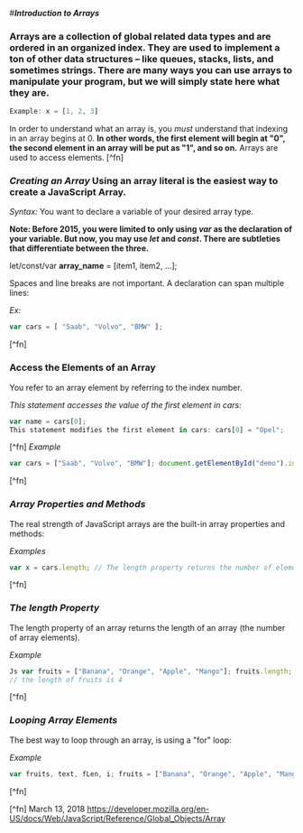 #_**Introduction to Arrays**_

### Arrays are a collection of global related data types and are ordered in an organized index. They are used to implement a ton of other data structures – like queues, stacks, lists, and sometimes strings. There are many ways you can use arrays to manipulate your program, but we will simply state here what they are.

```js
Example: x = [1, 2, 3]
```

In order to understand what an array is, you *must* understand that indexing in an array begins at 0. **In other words, the first element will begin at "0", the second element in an array will be put as "1", and so on.** Arrays are used to access elements. [^fn]

### _*Creating an Array*_ Using an array literal is the easiest way to create a JavaScript Array. 

*Syntax:* 
You want to declare a variable of your desired array type. 

**Note: Before 2015, you were limited to only using *var* as the declaration of your variable. But now, you may use *let* and *const*. There are subtleties that differentiate between the three.**


let/const/var **array_name** = [item1, item2, ...]; 

Spaces and line breaks are not important. A declaration can span multiple lines: 

*Ex:* 

```js 
var cars = [ "Saab", "Volvo", "BMW" ];
``` 
[^fn]
### Access the Elements of an Array 

You refer to an array element by referring to the index number. 

*This statement accesses the value of the first element in cars:* 

```js 
var name = cars[0]; 
This statement modifies the first element in cars: cars[0] = "Opel";
```
[^fn]
*Example* 

```js
var cars = ["Saab", "Volvo", "BMW"]; document.getElementById("demo").innerHTML = cars[0];
```
[^fn]
### *Array Properties and Methods* 

The real strength of JavaScript arrays are the built-in array properties and methods: 

*Examples* 

```js
var x = cars.length; // The length property returns the number of elements var y = cars.sort(); // The sort() method sorts arrays Array methods are covered in the next chapters. 
```
[^fn]
### *The length Property* 

The length property of an array returns the length of an array (the number of array elements). 

*Example* 


```js
Js var fruits = ["Banana", "Orange", "Apple", "Mango"]; fruits.length; 
// the length of fruits is 4 
```

[^fn]
### *Looping Array Elements* 

The best way to loop through an array, is using a "for" loop: 

*Example* 


```js 
var fruits, text, fLen, i; fruits = ["Banana", "Orange", "Apple", "Mango"]; fLen = fruits.length; text = "<ul>"; for (i = 0; i < fLen; i++) { text += "<li>" + fruits[i] + "</li>"; }
```

[^fn]



[^fn] March 13, 2018 https://developer.mozilla.org/en-US/docs/Web/JavaScript/Reference/Global_Objects/Array